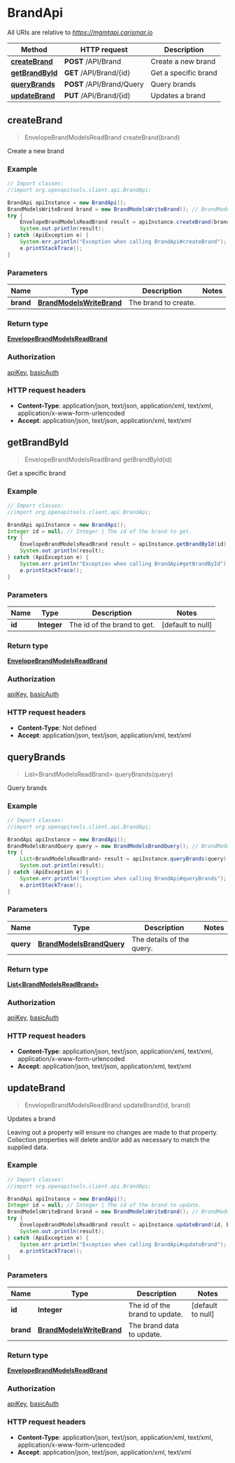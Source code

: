 # BrandApi

All URIs are relative to *https://mgmtapi.carismar.io*

Method | HTTP request | Description
------------- | ------------- | -------------
[**createBrand**](BrandApi.md#createBrand) | **POST** /API/Brand | Create a new brand
[**getBrandById**](BrandApi.md#getBrandById) | **GET** /API/Brand/{id} | Get a specific brand
[**queryBrands**](BrandApi.md#queryBrands) | **POST** /API/Brand/Query | Query brands
[**updateBrand**](BrandApi.md#updateBrand) | **PUT** /API/Brand/{id} | Updates a brand



## createBrand

> EnvelopeBrandModelsReadBrand createBrand(brand)

Create a new brand

### Example

```java
// Import classes:
//import org.openapitools.client.api.BrandApi;

BrandApi apiInstance = new BrandApi();
BrandModelsWriteBrand brand = new BrandModelsWriteBrand(); // BrandModelsWriteBrand | The brand to create.
try {
    EnvelopeBrandModelsReadBrand result = apiInstance.createBrand(brand);
    System.out.println(result);
} catch (ApiException e) {
    System.err.println("Exception when calling BrandApi#createBrand");
    e.printStackTrace();
}
```

### Parameters


Name | Type | Description  | Notes
------------- | ------------- | ------------- | -------------
 **brand** | [**BrandModelsWriteBrand**](BrandModelsWriteBrand.md)| The brand to create. |

### Return type

[**EnvelopeBrandModelsReadBrand**](EnvelopeBrandModelsReadBrand.md)

### Authorization

[apiKey](../README.md#apiKey), [basicAuth](../README.md#basicAuth)

### HTTP request headers

- **Content-Type**: application/json, text/json, application/xml, text/xml, application/x-www-form-urlencoded
- **Accept**: application/json, text/json, application/xml, text/xml


## getBrandById

> EnvelopeBrandModelsReadBrand getBrandById(id)

Get a specific brand

### Example

```java
// Import classes:
//import org.openapitools.client.api.BrandApi;

BrandApi apiInstance = new BrandApi();
Integer id = null; // Integer | The id of the brand to get.
try {
    EnvelopeBrandModelsReadBrand result = apiInstance.getBrandById(id);
    System.out.println(result);
} catch (ApiException e) {
    System.err.println("Exception when calling BrandApi#getBrandById");
    e.printStackTrace();
}
```

### Parameters


Name | Type | Description  | Notes
------------- | ------------- | ------------- | -------------
 **id** | **Integer**| The id of the brand to get. | [default to null]

### Return type

[**EnvelopeBrandModelsReadBrand**](EnvelopeBrandModelsReadBrand.md)

### Authorization

[apiKey](../README.md#apiKey), [basicAuth](../README.md#basicAuth)

### HTTP request headers

- **Content-Type**: Not defined
- **Accept**: application/json, text/json, application/xml, text/xml


## queryBrands

> List&lt;BrandModelsReadBrand&gt; queryBrands(query)

Query brands

### Example

```java
// Import classes:
//import org.openapitools.client.api.BrandApi;

BrandApi apiInstance = new BrandApi();
BrandModelsBrandQuery query = new BrandModelsBrandQuery(); // BrandModelsBrandQuery | The details of the query.
try {
    List<BrandModelsReadBrand> result = apiInstance.queryBrands(query);
    System.out.println(result);
} catch (ApiException e) {
    System.err.println("Exception when calling BrandApi#queryBrands");
    e.printStackTrace();
}
```

### Parameters


Name | Type | Description  | Notes
------------- | ------------- | ------------- | -------------
 **query** | [**BrandModelsBrandQuery**](BrandModelsBrandQuery.md)| The details of the query. |

### Return type

[**List&lt;BrandModelsReadBrand&gt;**](BrandModelsReadBrand.md)

### Authorization

[apiKey](../README.md#apiKey), [basicAuth](../README.md#basicAuth)

### HTTP request headers

- **Content-Type**: application/json, text/json, application/xml, text/xml, application/x-www-form-urlencoded
- **Accept**: application/json, text/json, application/xml, text/xml


## updateBrand

> EnvelopeBrandModelsReadBrand updateBrand(id, brand)

Updates a brand

Leaving out a property will ensure no changes are made to that property.  Collection properties will delete and/or add as necessary to match the supplied data.

### Example

```java
// Import classes:
//import org.openapitools.client.api.BrandApi;

BrandApi apiInstance = new BrandApi();
Integer id = null; // Integer | The id of the brand to update.
BrandModelsWriteBrand brand = new BrandModelsWriteBrand(); // BrandModelsWriteBrand | The brand data to update.
try {
    EnvelopeBrandModelsReadBrand result = apiInstance.updateBrand(id, brand);
    System.out.println(result);
} catch (ApiException e) {
    System.err.println("Exception when calling BrandApi#updateBrand");
    e.printStackTrace();
}
```

### Parameters


Name | Type | Description  | Notes
------------- | ------------- | ------------- | -------------
 **id** | **Integer**| The id of the brand to update. | [default to null]
 **brand** | [**BrandModelsWriteBrand**](BrandModelsWriteBrand.md)| The brand data to update. |

### Return type

[**EnvelopeBrandModelsReadBrand**](EnvelopeBrandModelsReadBrand.md)

### Authorization

[apiKey](../README.md#apiKey), [basicAuth](../README.md#basicAuth)

### HTTP request headers

- **Content-Type**: application/json, text/json, application/xml, text/xml, application/x-www-form-urlencoded
- **Accept**: application/json, text/json, application/xml, text/xml

